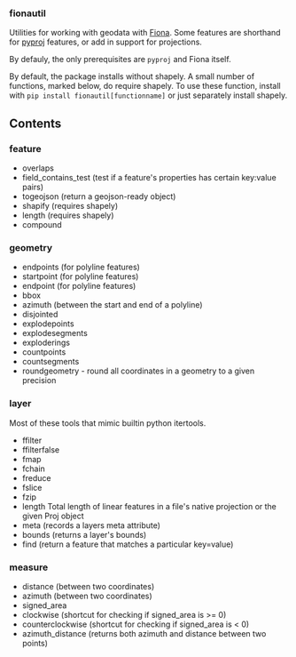 ### fionautil

Utilities for working with geodata with [Fiona](https://pypi.python.org/pypi/Fiona/1.5.0). Some features are shorthand for [pyproj](https://pypi.python.org/pypi/pyproj) features, or add in support for projections.

By defauly, the only prerequisites are `pyproj` and Fiona itself.

By default, the package installs without shapely. A small number of functions, marked below, do require shapely. To use these function, install with `pip install fionautil[functionname]` or just separately install shapely.

## Contents

### feature

  * overlaps
  * field_contains_test (test if a feature's properties has certain key:value pairs)
  * togeojson (return a geojson-ready object)
  * shapify (requires shapely)
  * length (requires shapely)
  * compound

### geometry

  * endpoints (for polyline features)
  * startpoint (for polyline features)
  * endpoint (for polyline features)
  * bbox
  * azimuth (between the start and end of a polyline)
  * disjointed
  * explodepoints
  * explodesegments
  * exploderings
  * countpoints
  * countsegments
  * roundgeometry - round all coordinates in a geometry to a given precision

### layer

Most of these tools that mimic builtin python itertools.

  * ffilter
  * ffilterfalse
  * fmap
  * fchain
  * freduce
  * fslice
  * fzip
  * length Total length of linear features in a file's native projection or the given Proj object
  * meta (records a layers meta attribute)
  * bounds (returns a layer's bounds)
  * find (return a feature that matches a particular key=value)

### measure

  * distance (between two coordinates)
  * azimuth (between two coordinates)
  * signed_area
  * clockwise (shortcut for checking if signed_area is >= 0)
  * counterclockwise (shortcut for checking if signed_area is < 0)
  * azimuth_distance (returns both azimuth and distance between two points)

